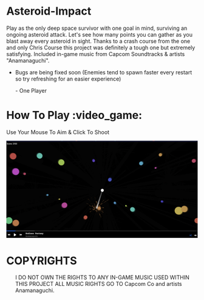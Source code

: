 # Asteroid-Impact
Play as the only deep space survivor with one goal in mind, surviving an ongoing asteroid attack. Let's see how many points you can gather as you blast away every asteroid in sight. Thanks to a crash course from the one and only Chris Course this project was definitely a tough one but extremely satisfying. Included in-game music from Capcom Soundtracks & artists "Anamanaguchi".
- Bugs are being fixed soon (Enemies tend to spawn faster every restart so try refreshing for an easier experience) 

<ul>- One Player</ul> 

<h1>How To Play :video_game:</h1>
Use Your Mouse To Aim & Click To Shoot

![alt text](https://github.com/britishninja47/Asteroid-Impact/blob/main/Screenshot%202023-08-19%20at%2000.34.20.png)

<h1>COPYRIGHTS</h1>

<ul> I DO NOT OWN THE RIGHTS TO ANY IN-GAME MUSIC USED WITHIN THIS PROJECT ALL MUSIC RIGHTS GO TO
Capcom Co and artists Anamanaguchi. </ul>
